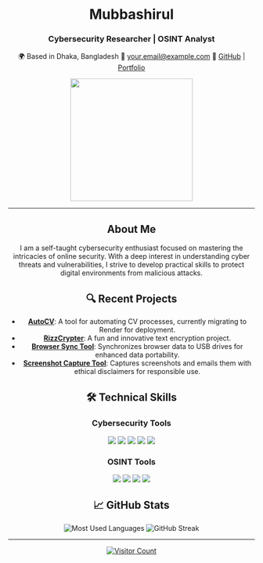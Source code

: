 <div align="center">
  <h1>Mubbashirul</h1>
  <h3>Cybersecurity Researcher | OSINT Analyst</h3>
  
  <p>
    🌍 Based in Dhaka, Bangladesh  
    📧 <a href="mailto:your.email@example.com">your.email@example.com</a>  
    🔗 <a href="https://github.com/mubbashirulislam">GitHub</a> | <a href="https://mubbashirulislam.github.io">Portfolio</a>
  </p>

  <img height="250" src="https://i.giphy.com/media/v1.Y2lkPTc5MGI3NjExOHRqNnRxNGdiaDNlMGZlaTdkZnJna3E2Z2JhN2hncTZwbTI5NXk1NSZlcD12MV9pbnRlcm5hbF9naWZfYnlfaWQmY3Q9Zw/W3klTgJuKy5vymEoe7/giphy.gif" />
  
  <hr />
  
  <h2>About Me</h2>
  <p>
    I am a self-taught cybersecurity enthusiast focused on mastering the intricacies of online security. With a deep interest in understanding cyber threats and vulnerabilities, I strive to develop practical skills to protect digital environments from malicious attacks. 
  </p>

  <h2>🔍 Recent Projects</h2>
  <ul>
    <li><strong><a href="https://github.com/mubbashirulislam/AutoCV">AutoCV</a></strong>: A tool for automating CV processes, currently migrating to Render for deployment.</li>
    <li><strong><a href="https://mubbashirulislam.github.io/RizzCrypter/">RizzCrypter</a></strong>: A fun and innovative text encryption project.</li>
    <li><strong><a href="https://github.com/mubbashirulislam/BrowserSyncTool">Browser Sync Tool</a></strong>: Synchronizes browser data to USB drives for enhanced data portability.</li>
    <li><strong><a href="https://github.com/mubbashirulislam/ScreenshotCaptureTool">Screenshot Capture Tool</a></strong>: Captures screenshots and emails them with ethical disclaimers for responsible use.</li>
  </ul>

  <h2>🛠️ Technical Skills</h2>
  <h3>Cybersecurity Tools</h3>
  <p>
    <img src="https://img.shields.io/badge/Linux-%23000000.svg?style=for-the-badge&logo=linux&logoColor=white" />
    <img src="https://img.shields.io/badge/Kali_Linux-%233D8DA8.svg?style=for-the-badge&logo=kali-linux&logoColor=white" />
    <img src="https://img.shields.io/badge/Metasploit-%230E62A4.svg?style=for-the-badge&logo=metasploit&logoColor=white" />
    <img src="https://img.shields.io/badge/Nmap-%23F65D5D.svg?style=for-the-badge&logo=nmap&logoColor=white" />
    <img src="https://img.shields.io/badge/Wireshark-%233DA5E8.svg?style=for-the-badge&logo=wireshark&logoColor=white" />
  </p>

  <h3>OSINT Tools</h3>
  <p>
    <img src="https://img.shields.io/badge/Python-%233573B5.svg?style=for-the-badge&logo=python&logoColor=white" />
    <img src="https://img.shields.io/badge/Maltego-%23A6340B.svg?style=for-the-badge&logo=maltego&logoColor=white" />
    <img src="https://img.shields.io/badge/Shodan-%230E2B8A.svg?style=for-the-badge&logo=shodan&logoColor=white" />
    <img src="https://img.shields.io/badge/Spiderfoot-%238A2BE2.svg?style=for-the-badge&logo=spiderfoot&logoColor=white" />
  </p>

  <h2>📈 GitHub Stats</h2>
  <img src="https://github-readme-stats.vercel.app/api/top-langs/?username=mubbashirulislam&theme=dark&hide_border=false&layout=compact" alt="Most Used Languages"/>
  <img src="https://github-readme-streak-stats.herokuapp.com/?user=mubbashirulislam&theme=dark&hide_border=false" alt="GitHub Streak"/>

  <hr />
  <p>
    <a href="https://visitcount.itsvg.in"><img src="https://visitcount.itsvg.in/api?id=mubbashirulislam&icon=0&color=0" alt="Visitor Count"/></a>
  </p>
</div>
